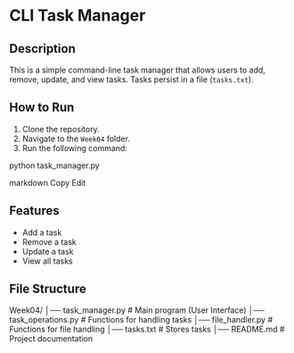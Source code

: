 # CLI Task Manager

## Description
This is a simple command-line task manager that allows users to add, remove, update, and view tasks. Tasks persist in a file (`tasks.txt`).

## How to Run
1. Clone the repository.
2. Navigate to the `Week04` folder.
3. Run the following command:

python task_manager.py

markdown
Copy
Edit

## Features
- Add a task
- Remove a task
- Update a task
- View all tasks

## File Structure 
Week04/ │── task_manager.py # Main program (User Interface) │── task_operations.py # Functions for handling tasks │── file_handler.py # Functions for file handling │── tasks.txt # Stores tasks │── README.md # Project documentation

